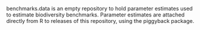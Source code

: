 benchmarks.data is an empty repository to hold parameter estimates used to estimate biodiversity benchmarks. Parameter estimates are attached directly from R to releases of this repository, using the piggyback package.


